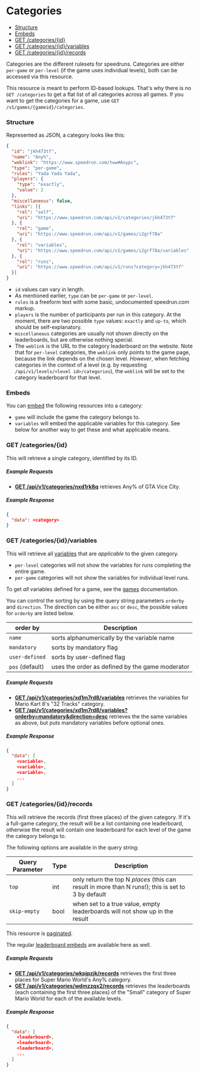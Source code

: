 # Categories

* [Structure](#structure)
* [Embeds](#embeds)
* [GET /categories/{id}](#get-categoriesid)
* [GET /categories/{id}/variables](#get-categoriesidvariables)
* [GET /categories/{id}/records](#get-categoriesidrecords)

Categories are the different rulesets for speedruns. Categories are either ``per-game`` or ``per-level``
(if the game uses individual levels), both can be accessed via this resource.

This resource is meant to perform ID-based lookups. That's why there is no ``GET /categories`` to
get a flat list of all categories across all games. If you want to get the categories for a game,
use ``GET /v1/games/{gameid}/categories``.

### Structure

Represented as JSON, a category looks like this:

```json
{
  "id": "jkh473tf",
  "name": "Any%",
  "weblink": "https://www.speedrun.com/tww#Anypc",
  "type": "per-game",
  "rules": "Yada Yada Yada",
  "players": {
    "type": "exactly",
    "value": 2
  },
  "miscellaneous": false,
  "links": [{
    "rel": "self",
    "uri": "https://www.speedrun.com/api/v1/categories/jkh473tf"
  }, {
    "rel": "game",
    "uri": "https://www.speedrun.com/api/v1/games/i2grf78a"
  }, {
    "rel": "variables",
    "uri": "https://www.speedrun.com/api/v1/games/i2grf78a/variables"
  }, {
    "rel": "runs",
    "uri": "https://www.speedrun.com/api/v1/runs?category=jkh473tf"
  }]
}
```

* ``id`` values can vary in length.
* As mentioned earlier, ``type`` can be ``per-game`` or ``per-level``.
* ``rules`` is a freeform text with some basic, undocumented speedrun.com markup.
* ``players`` is the number of participants per run in this category. At the moment, there are
  two possible ``type`` values: ``exactly`` and ``up-to``, which should be self-explanatory.
* ``miscellaneous`` categories are usually not shown directly on the leaderboards, but are otherwise
  nothing special.
* The ``weblink`` is the URL to the category leaderboard on the website. Note that for ``per-level``
  categories, the ``weblink`` only points to the game page, because the link depends on the chosen
  level. *However*, when fetching categories in the context of a level (e.g. by requesting
  ``/api/v1/levels/<level id>/categories``), the ``weblink`` will be set to the category leaderboard
  for that level.

### Embeds

You can [embed](embedding.md) the following resources into a category:

* ``game`` will include the game the category belongs to.
* ``variables`` will embed the applicable variables for this category. See below for another way
  to get these and what applicable means.

### GET /categories/{id}

This will retrieve a single category, identified by its ID.

##### Example Requests

* [**GET /api/v1/categories/nxd1rk8q**](https://www.speedrun.com/api/v1/categories/nxd1rk8q) retrieves
  Any% of GTA Vice City.

##### Example Response

```json
{
  "data": <category>
}
```

### GET /categories/{id}/variables

This will retrieve all [variables](variables.md) that are *applicable* to the given category.

* ``per-level`` categories will not show the variables for runs completing the entire game.
* ``per-game`` categories will not show the variables for individual level runs.

To get *all* variables defined for a game, see the [games](games.md) documentation.

You can control the sorting by using the query string parameters ``orderby`` and ``direction``. The
direction can be either ``asc`` or ``desc``, the possible values for ``orderby`` are listed below.

order by          | Description
----------------- | ------------------------------------------------------------------
``name``          | sorts alphanumerically by the variable name
``mandatory``     | sorts by mandatory flag
``user-defined``  | sorts by user-defined flag
``pos`` (default) | uses the order as defined by the game moderator

##### Example Requests

* [**GET /api/v1/categories/xd1m7rd8/variables**](https://www.speedrun.com/api/v1/categories/xd1m7rd8/variables)
  retrieves the variables for Mario Kart 8's "32 Tracks" category.
* [**GET /api/v1/categories/xd1m7rd8/variables?orderby=mandatory&direction=desc**](https://www.speedrun.com/api/v1/categories/xd1m7rd8/variables?orderby=mandatory&direction=desc)
  retrieves the the same variables as above, but puts mandatory variables before optional ones.

##### Example Response

```json
{
  "data": [
    <variable>,
    <variable>,
    <variable>,
    ...
  ]
}
```

### GET /categories/{id}/records

This will retrieve the records (first three places) of the given category. If it's a full-game
category, the result will be a list containing one leaderboard, otherwise the result will contain
one leaderboard for each level of the game the category belongs to.

The following options are available in the query string:

Query Parameter  | Type   | Description
---------------- | ------ | ------------------------------------------------------------------
``top``          | int    | only return the top N *places* (this can result in more than N runs!); this is set to 3 by default
``skip-empty``   | bool   | when set to a true value, empty leaderboards will not show up in the result

This resource is [paginated](pagination.md).

The regular [leaderboard embeds](leaderboards.md#embeds) are available here as well.

##### Example Requests

* [**GET /api/v1/categories/wkpjpzjk/records**](https://www.speedrun.com/api/v1/categories/wkpjpzjk/records)
  retrieves the first three places for Super Mario World's Any% category.
* [**GET /api/v1/categories/wdmzzqx2/records**](https://www.speedrun.com/api/v1/categories/wdmzzqx2/records)
  retrieves the leaderboards (each containing the first three places) of the "Small" category of
  Super Mario World for each of the available levels.

##### Example Response

```json
{
  "data": [
    <leaderboard>,
    <leaderboard>,
    <leaderboard>,
    ...
  ]
}
```
